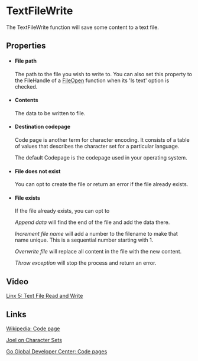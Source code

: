 TextFileWrite
=============

The TextFileWrite function will save some content to a text file.

Properties
----------

-  #### File path

    The path to the file you wish to write to. You can also set this property to the FileHandle 
    of a [FileOpen](../FileOpen/) function when its 'Is text' option is checked.

-  #### Contents

    The data to be written to file.

-  #### Destination codepage

    Code page is another term for character encoding. It consists of a
    table of values that describes the character set for a particular
    language.

    The default Codepage is the codepage used in your operating system.

-  #### File does not exist

    You can opt to create the file or return an error if the file
    already exists.

-  #### File exists

    If the file already exists, you can opt to

    *Append data* will find the end of the file and add the data there.

    *Increment file name* will add a number to the filename to make that
    name unique. This is a sequential number starting with 1.

    *Overwrite file* will replace all content in the file with the new
    content.

    *Throw exception* will stop the process and return an error.


Video
-----
[Linx 5: Text File Read and Write](https://www.youtube.com/watch?v=6ZUXNNL8wYg)


Links
-----

[Wikipedia: Code page](http://en.wikipedia.org/wiki/Code_page)

[Joel on Character Sets](http://www.joelonsoftware.com/articles/Unicode.html)

[Go Global Developer Center: Code pages](http://msdn.microsoft.com/en-us/goglobal/bb964653.aspx)
